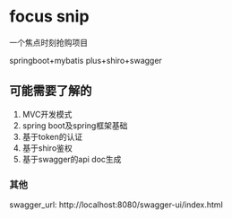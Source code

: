 # focus snip

一个焦点时刻抢购项目

springboot+mybatis plus+shiro+swagger

## 可能需要了解的

1. MVC开发模式
2. spring boot及spring框架基础
3. 基于token的认证
4. 基于shiro鉴权
5. 基于swagger的api doc生成

### 其他

swagger_url: http://localhost:8080/swagger-ui/index.html